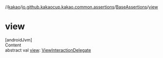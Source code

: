 //[kakao](../../../index.md)/[io.github.kakaocup.kakao.common.assertions](../index.md)/[BaseAssertions](index.md)/[view](view.md)



# view  
[androidJvm]  
Content  
abstract val [view](view.md): [ViewInteractionDelegate](../../io.github.kakaocup.kakao.delegate/-view-interaction-delegate/index.md)  



